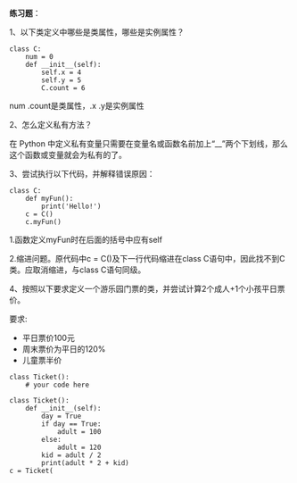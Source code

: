 **练习题**：

1、以下类定义中哪些是类属性，哪些是实例属性？

```
class C:
    num = 0
    def __init__(self):
        self.x = 4
        self.y = 5
        C.count = 6
```

num   .count是类属性，.x  .y是实例属性

2、怎么定义私有⽅法？

在 Python 中定义私有变量只需要在变量名或函数名前加上“__”两个下划线，那么这个函数或变量就会为私有的了。

3、尝试执行以下代码，并解释错误原因：

```
class C:
    def myFun():
        print('Hello!')
    c = C()
    c.myFun()
```

1.函数定义myFun时在后面的括号中应有self

2.缩进问题。原代码中c = C()及下一行代码缩进在class C语句中，因此找不到C类。应取消缩进，与class C语句同级。



4、按照以下要求定义一个游乐园门票的类，并尝试计算2个成人+1个小孩平日票价。

要求:

- 平日票价100元
- 周末票价为平日的120%
- 儿童票半价

```
class Ticket():
    # your code here
```

```
class Ticket():
    def __init__(self):
        day = True
        if day == True:
            adult = 100
        else:
            adult = 120
        kid = adult / 2
        print(adult * 2 + kid)
c = Ticket(
```

